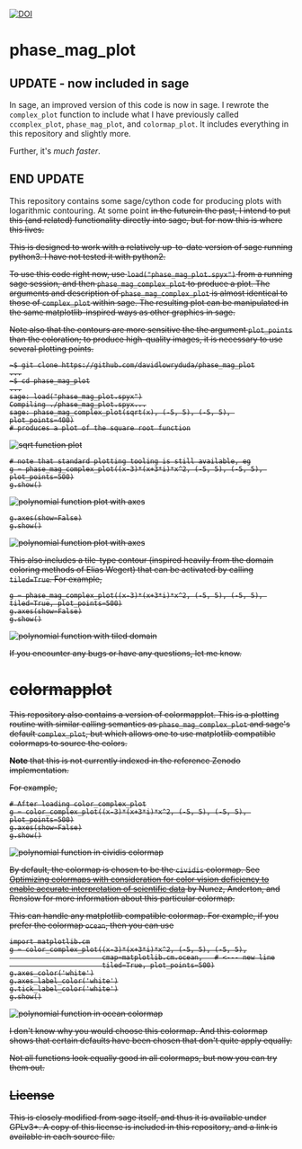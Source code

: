 [![DOI](https://zenodo.org/badge/DOI/10.5281/zenodo.4035117.svg)](https://doi.org/10.5281/zenodo.4035117)

# phase_mag_plot

## UPDATE - now included in sage ##

In sage, an improved version of this code is now in sage. I rewrote the
`complex_plot` function to include what I have previously called
`ccomplex_plot`, `phase_mag_plot`, and `colormap_plot`. It includes everything
in this repository and slightly more.

Further, it's *much faster*.

## END UPDATE ##

This repository contains some sage/cython code for producing plots with
logarithmic contouring. At some point <strike>in the future<strike>in the past,
I intend to put this (and related) functionality directly into sage, but for
now this is where this lives.

This is designed to work with a relatively up-to-date version of sage running
python3. I have not tested it with python2.

To use this code right now, use `load("phase_mag_plot.spyx")` from a running
sage session, and then `phase_mag_complex_plot` to produce a plot. The arguments and
description of `phase_mag_complex_plot` is almost identical to those of
`complex_plot` within sage. The resulting plot can be manipulated in the same
matplotlib-inspired ways as other graphics in sage.

Note also that the contours are more sensitive the the argument `plot_points`
than the coloration; to produce high-quality images, it is necessary to use
several plotting points.

    ~$ git clone https://github.com/davidlowryduda/phase_mag_plot
    ...
    ~$ cd phase_mag_plot
    ...
    sage: load("phase_mag_plot.spyx")
    Compiling ./phase_mag_plot.spyx...
    sage: phase_mag_complex_plot(sqrt(x), (-5, 5), (-5, 5), plot_points=400)
    # produces a plot of the square root function

![sqrt function plot](./images/sqrt.png)

    # note that standard plotting tooling is still available, eg
    g = phase_mag_complex_plot((x-3)*(x+3*i)*x^2, (-5, 5), (-5, 5), plot_points=500)
    g.show()

![polynomial function plot with axes](./images/polyplot_with_axis.png)

    g.axes(show=False)
    g.show()

![polynomial function plot with axes](./images/polyplot_without_axis.png)

This also includes a tile-type contour (inspired heavily from the domain
coloring methods of Elias Wegert) that can be activated by calling
`tiled=True`. For example,

    g = phase_mag_complex_plot((x-3)*(x+3*i)*x^2, (-5, 5), (-5, 5), tiled=True, plot_points=500)
    g.axes(show=False)
    g.show()

![polynomial function with tiled domain](./images/poly_tiled.png)


If you encounter any bugs or have any questions, let me know.


# colormapplot

This repository also contains a version of colormapplot. This is a plotting
routine with similar calling semantics as `phase_mag_complex_plot` and sage's
default `complex_plot`, but which allows one to use matplotlib compatible
colormaps to source the colors.

**Note** that this is not currently indexed in the reference Zenodo
implementation.

For example,

    # After loading color_complex_plot
    g = color_complex_plot((x-3)*(x+3*i)*x^2, (-5, 5), (-5, 5), plot_points=500)
    g.axes(show=False)
    g.show()

![polynomial function in cividis colormap](./images/poly_cividis.png)

By default, the colormap is chosen to be the `cividis` colormap. See
[Optimizing colormaps with consideration for color vision deficiency to enable
accurate interpretation of scientific
data](https://journals.plos.org/plosone/article?id=10.1371/journal.pone.0199239)
by Nunez, Anderton, and Renslow for more information about this particular
colormap.

This can handle any matplotlib compatible colormap. For example, if you prefer
the colormap `ocean`, then you can use

    import matplotlib.cm
    g = color_complex_plot((x-3)*(x+3*i)*x^2, (-5, 5), (-5, 5),
                           cmap=matplotlib.cm.ocean,   # <--- new line
                           tiled=True, plot_points=500)
    g.axes_color('white')
    g.axes_label_color('white')
    g.tick_label_color('white')
    g.show()

![polynomial function in ocean colormap](./images/poly_ocean_tiled.png)

I don't know why you would choose this colormap. And this colormap shows that
certain defaults have been chosen that don't quite apply equally.

Not all functions look equally good in all colormaps, but now you can try them
out.


## License

This is closely modified from sage itself, and thus it is available under
GPLv3+. A copy of this license is included in this repository, and a link is
available in each source file.
